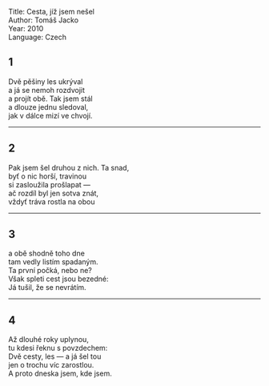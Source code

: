 Title: Cesta, jíž jsem nešel  
Author: Tomáš Jacko  
Year: 2010  
Language: Czech  

## 1

Dvě pěšiny les ukrýval  
a já se nemoh rozdvojit  
a projít obě. Tak jsem stál  
a dlouze jednu sledoval,  
jak v dálce mizí ve chvojí.  

---

## 2

Pak jsem šel druhou z nich. Ta snad,  
byť o nic horší, travinou  
si zasloužila prošlapat —  
ač rozdíl byl jen sotva znát,  
vždyť tráva rostla na obou  

---

## 3

a obě shodně toho dne  
tam vedly listím spadaným.  
Ta první počká, nebo ne?  
Však spleti cest jsou bezedné:  
Já tušil, že se nevrátím.  

---

## 4

Až dlouhé roky uplynou,  
tu kdesi řeknu s povzdechem:  
Dvě cesty, les — a já šel tou  
jen o trochu víc zarostlou.  
A proto dneska jsem, kde jsem.  